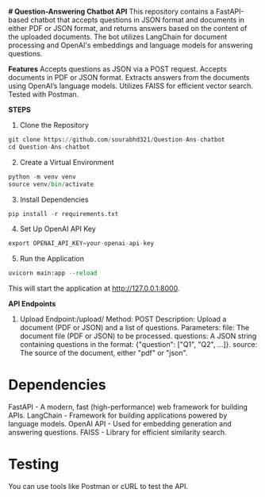**# Question-Answering Chatbot API**
This repository contains a FastAPI-based chatbot that accepts questions in JSON format and documents in either PDF or JSON format, and returns answers based on the content of the uploaded documents. The bot utilizes LangChain for document processing and OpenAI's embeddings and language models for answering questions.

**Features**
Accepts questions as JSON via a POST request.
Accepts documents in PDF or JSON format.
Extracts answers from the documents using OpenAI’s language models.
Utilizes FAISS for efficient vector search.
Tested with Postman.

**STEPS**

1. Clone the Repository
```python
git clone https://github.com/sourabhd321/Question-Ans-chatbot
cd Question-Ans-chatbot
```

2. Create a Virtual Environment
```python
python -m venv venv
source venv/bin/activate 
``` 

3. Install Dependencies
```python
pip install -r requirements.txt
```

4. Set Up OpenAI API Key
```python
export OPENAI_API_KEY=your-openai-api-key
```  

5. Run the Application
```python
uvicorn main:app --reload
```
This will start the application at http://127.0.0.1:8000.

**API Endpoints**
1. Upload Endpoint:/upload/
Method: POST
Description: Upload a document (PDF or JSON) and a list of questions.
Parameters:
file: The document file (PDF or JSON) to be processed.
questions: A JSON string containing questions in the format: {"question": ["Q1", "Q2", ...]}.
source: The source of the document, either "pdf" or "json".

# Dependencies
FastAPI - A modern, fast (high-performance) web framework for building APIs.
LangChain - Framework for building applications powered by language models.
OpenAI API - Used for embedding generation and answering questions.
FAISS - Library for efficient similarity search.

# Testing
You can use tools like Postman or cURL to test the API.
